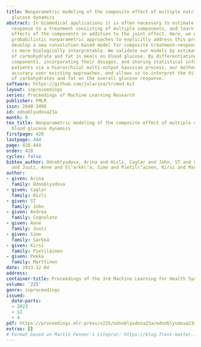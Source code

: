 ```yaml
---
title: Nonparametric modeling of the composite effect of multiple nutrients on blood
  glucose dynamics
abstract: In biomedical applications it is often necessary to estimate a physiological
  response to a treatment consisting of multiple components, and learn the separate
  effects of the components in addition to the joint effect. Here, we extend existing
  probabilistic nonparametric approaches to explicitly address this problem. We also
  develop a new convolution-based model for composite treatment–response curves that
  is more biologically interpretable. We validate our models by estimating the impact
  of carbohydrate and fat in meals on blood glucose. By differentiating treatment
  components, incorporating their dosages, and sharing statistical information across
  patients via a hierarchical multi-output Gaussian process, our method improves prediction
  accuracy over existing approaches, and allows us to interpret the different effects
  of carbohydrates and fat on the overall glucose response.
software: https://github.com/jularina/trcmed-kit
layout: inproceedings
series: Proceedings of Machine Learning Research
publisher: PMLR
issn: 2640-3498
id: odnoblyudova23a
month: 0
tex_title: Nonparametric modeling of the composite effect of multiple nutrients on
  blood glucose dynamics
firstpage: 428
lastpage: 444
page: 428-444
order: 428
cycles: false
bibtex_author: Odnoblyudova, Arina and Hizli, Caglar and John, ST and Cognolato, Andrea
  and Juuti, Anne and S\"arkk\"a, Simo and Pietil\"ainen, Kirsi and Marttinen, Pekka
author:
- given: Arina
  family: Odnoblyudova
- given: Caglar
  family: Hizli
- given: ST
  family: John
- given: Andrea
  family: Cognolato
- given: Anne
  family: Juuti
- given: Simo
  family: Särkkä
- given: Kirsi
  family: Pietiläinen
- given: Pekka
  family: Marttinen
date: 2023-12-04
address: 
container-title: Proceedings of the 3rd Machine Learning for Health Symposium
volume: '225'
genre: inproceedings
issued:
  date-parts:
  - 2023
  - 12
  - 4
pdf: https://proceedings.mlr.press/v225/odnoblyudova23a/odnoblyudova23a.pdf
extras: []
# Format based on Martin Fenner's citeproc: https://blog.front-matter.io/posts/citeproc-yaml-for-bibliographies/
---
```

